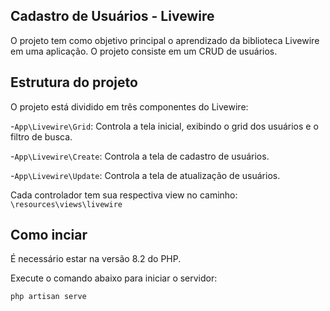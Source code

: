 ## Cadastro de Usuários - Livewire

O projeto tem como objetivo principal o aprendizado da biblioteca Livewire em uma aplicação. O projeto consiste em um CRUD de usuários.

## Estrutura do projeto

O projeto está dividido em três componentes do Livewire:

-`App\Livewire\Grid`: Controla a tela inicial, exibindo o grid dos usuários e o filtro de busca.

-`App\Livewire\Create`: Controla a tela de cadastro de usuários.

-`App\Livewire\Update`: Controla a tela de atualização de usuários.

Cada controlador tem sua respectiva view no caminho:  `\resources\views\livewire`

## Como inciar

É necessário estar na versão 8.2 do PHP.

Execute o comando abaixo para iniciar o servidor:
```sh
php artisan serve
```
